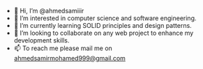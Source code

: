 - 👋 Hi, I’m @ahmedsamiiir
- 👀 I’m interested in computer science and software engineering.
- 🌱 I’m currently learning SOLID principles and design patterns.
- 💞️ I’m looking to collaborate on any web project to enhance my development skills.
- 📫 To reach me please mail me on ahmedsamirmohamed999@gmail.com

<!---
ahmedsamiiir/ahmedsamiiir is a ✨ special ✨ repository because its `README.md` (this file) appears on your GitHub profile.
You can click the Preview link to take a look at your changes.
--->
